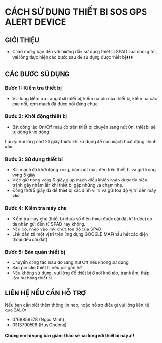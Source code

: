 # CÁCH SỬ DỤNG THIẾT BỊ SOS GPS ALERT DEVICE
## GIỚI THIỆU
- Chào mừng bạn đến với hướng dẫn sử dụng thiết bị SPAD của chúng tôi, vui lòng thực hiện các bước sau để sử dụng được thiết bị⬇️⬇️⬇️
## CÁC BƯỚC SỬ DỤNG
### Bước 1: Kiểm tra thiết bị
- Vui lòng kiểm tra trạng thái thiết bị, kiểm tra pin của thiết bị, kiểm tra các cực nối, xem mạch đã được nối đúng chưa
### Bước 2: Khởi động thiết bị

- Bật công tắc On/Off màu đỏ trên thiết bị chuyển sang nút On, thiết bị sẽ tự động khởi động

Lưu ý: Vui lòng chờ 20 giây trước khi sử dụng để các mạch hoạt động chính xác

### Bước 3: Sử dụng thiết bị
- Khi mạch đã khởi động xong, bấm nút màu đen trên thiết bị và giữ trong vòng 5 giây
- Việc giữ trong vòng 5 giây giúp mạch điều khiển nhận được tín hiệu tránh gây nhầm lẫn khi thiết bị gặp những va chạm nhẹ.
- Đồng thời 5 giây đủ để thiết bị xác định vị trí và gửi toạ độ vị trí đến máy chủ
### Bước 4: Kiểm tra máy chủ
- Kiểm tra máy chủ (thiết bị chứa số điện thoại được cài đặt từ trước) có tin nhắn gửi đến từ SPAD hay không.
- Nếu có, nhấp vào link chứa toạ độ của SPAD
- Link dẫn tới một vị trí trên ứng dụng GOOGLE MAP(hầu hết các điện thoại đều cài đặt)
### Bước 5: Bảo quản thiết bị
- Chuyển công tắc màu đỏ sang nút Off nếu không sử dụng
- Sạc pin cho thiết bị nếu pin gần hết
- Nếu không sử dụng, vui lòng để thiết bị ở nơi khô ráo, tránh ẩm, thấp làm hư hỏng thiết bị
## LIÊN HỆ NẾU CẦN HỖ TRỢ
Nếu bạn cần biết thêm thông tin nào, hoặc hỗ trợ điều gì vui lòng liên hệ qua ZALO:
- 0768859678 (Ngọc Minh)
- 0913790508 (Huy Chương)
#### Chúng em hi vọng ban giám khảo sẽ hài lòng với thiết bị này ạ!!

<!---
NgocMinh2010/NgocMinh2010 is a ✨ special ✨ repository because its `README.md` (this file) appears on your GitHub profile.
You can click the Preview link to take a look at your changes.
--->
